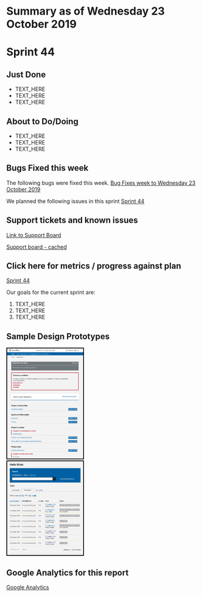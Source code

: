 # Summary as of Wednesday 23 October 2019 

# Sprint 44

## Just Done
* TEXT_HERE
* TEXT_HERE
* TEXT_HERE

## About to Do/Doing
* TEXT_HERE
* TEXT_HERE
* TEXT_HERE

## Bugs Fixed this week
The following bugs were fixed this week.
[Bug Fixes week to Wednesday 23 October 2019](graphs/bugs23102019.png)

We planned the following issues in this sprint 
[Sprint 44](graphs/sprint23102019.png)

## Support tickets and known issues
[Link to Support Board](https://jira.digital.homeoffice.gov.uk/secure/RapidBoard.jspa?rapidView=331&selectedIssue=ALS-47)

[Support board - cached](graphs/supportBoard23102019.jpg)

## Click here for metrics / progress against plan
[Sprint 44](graphs/progress23102019.png)

Our goals for the current sprint are:
1. TEXT_HERE 
2. TEXT_HERE
3. TEXT_HERE

## Sample Design Prototypes
<a href="graphs/proto1_23102019.png"><img src="graphs/proto1_23102019.png" alt="HTML5 Icon" width="200" style="border:2px solid black"></a>
<br>
<a href="graphs/proto2_23102019.png"><img src="graphs/proto2_23102019.png" alt="HTML5 Icon" width="200" style="border:2px solid black"></a>
<br>


## Google Analytics for this report
[Google Analytics](graphs/GA23102019.jpg)

